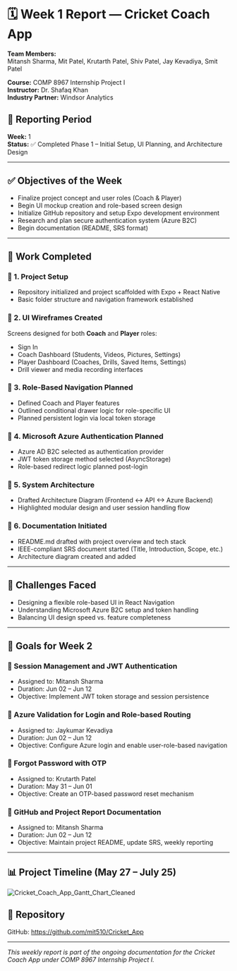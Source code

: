 
# 🗓️ Week 1 Report — Cricket Coach App

**Team Members:**  
Mitansh Sharma, Mit Patel, Krutarth Patel, Shiv Patel, Jay Kevadiya, Smit Patel

**Course:** COMP 8967 Internship Project I  
**Instructor:** Dr. Shafaq Khan  
**Industry Partner:** Windsor Analytics

## 📅 Reporting Period
**Week:** 1  
**Status:** ✅ Completed Phase 1 – Initial Setup, UI Planning, and Architecture Design

---

## ✅ Objectives of the Week
- Finalize project concept and user roles (Coach & Player)
- Begin UI mockup creation and role-based screen design
- Initialize GitHub repository and setup Expo development environment
- Research and plan secure authentication system (Azure B2C)
- Begin documentation (README, SRS format)

---

## 🚀 Work Completed

### 🔹 1. Project Setup
- Repository initialized and project scaffolded with Expo + React Native
- Basic folder structure and navigation framework established

### 🔹 2. UI Wireframes Created
Screens designed for both **Coach** and **Player** roles:
- Sign In
- Coach Dashboard (Students, Videos, Pictures, Settings)
- Player Dashboard (Coaches, Drills, Saved Items, Settings)
- Drill viewer and media recording interfaces

### 🔹 3. Role-Based Navigation Planned
- Defined Coach and Player features
- Outlined conditional drawer logic for role-specific UI
- Planned persistent login via local token storage

### 🔹 4. Microsoft Azure Authentication Planned
- Azure AD B2C selected as authentication provider
- JWT token storage method selected (AsyncStorage)
- Role-based redirect logic planned post-login

### 🔹 5. System Architecture
- Drafted Architecture Diagram (Frontend <-> API <-> Azure Backend)
- Highlighted modular design and user session handling flow

### 🔹 6. Documentation Initiated
- README.md drafted with project overview and tech stack
- IEEE-compliant SRS document started (Title, Introduction, Scope, etc.)
- Architecture diagram created and added

---

## 📝 Challenges Faced
- Designing a flexible role-based UI in React Navigation
- Understanding Microsoft Azure B2C setup and token handling
- Balancing UI design speed vs. feature completeness

---

## 🎯 Goals for Week 2

### 🔸 Session Management and JWT Authentication  
- Assigned to: Mitansh Sharma  
- Duration: Jun 02 – Jun 12  
- Objective: Implement JWT token storage and session persistence

### 🔸 Azure Validation for Login and Role-based Routing  
- Assigned to: Jaykumar Kevadiya  
- Duration: Jun 02 – Jun 12  
- Objective: Configure Azure login and enable user-role-based navigation

### 🔸 Forgot Password with OTP  
- Assigned to: Krutarth Patel  
- Duration: May 31 – Jun 01  
- Objective: Create an OTP-based password reset mechanism

### 🔸 GitHub and Project Report Documentation  
- Assigned to: Mitansh Sharma  
- Duration: Jun 02 – Jun 12  
- Objective: Maintain project README, update SRS, weekly reporting

---

## 📊 Project Timeline (May 27 – July 25)


![Cricket_Coach_App_Gantt_Chart_Cleaned](https://github.com/user-attachments/assets/19db4576-4e93-4ae3-8754-7419d21ec2b6)


## 📁 Repository
GitHub: https://github.com/mit510/Cricket_App

---

_This weekly report is part of the ongoing documentation for the Cricket Coach App under COMP 8967 Internship Project I._
